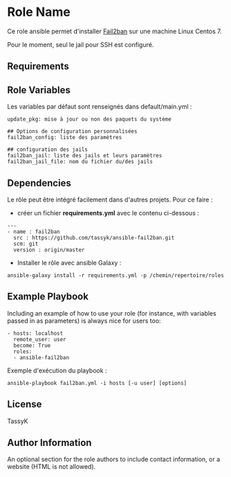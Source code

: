 Role Name
=========

Ce role ansible permet d'installer [Fail2ban](https://github.com/tassyk/security/blob/master/hardening_Fail2ban.md) sur une machine Linux Centos 7.

Pour le moment, seul le jail pour SSH est configuré.
 
Requirements
------------


Role Variables
--------------

Les variables par défaut sont renseignés dans default/main.yml :
```
update_pkg: mise à jour ou non des paquets du système

## Options de configuration personnalisées
fail2ban_config: liste des paramètres 

## configuration des jails
fail2ban_jail: liste des jails et leurs paramètres
fail2ban_jail_file: nom du fichier du/des jails
```
Dependencies
------------

Le rôle peut être intégré facilement dans d'autres projets. Pour ce faire :
- créer un fichier **requirements.yml** avec le contenu ci-dessous :
```
---
- name : fail2ban
  src : https://github.com/tassyk/ansible-fail2ban.git
  scm: git
  version : origin/master
```
- Installer le rôle avec ansible Galaxy :
```
ansible-galaxy install -r requirements.yml -p /chemin/repertoire/roles
```
Example Playbook
----------------

Including an example of how to use your role (for instance, with variables passed in as parameters) is always nice for users too:

    - hosts: localhost
      remote_user: user
      become: True
      roles:
      - ansible-fail2ban

Exemple d'exécution du playbook :
```
ansible-playbook fail2ban.yml -i hosts [-u user] [options]
```

License
-------

TassyK

Author Information
------------------

An optional section for the role authors to include contact information, or a website (HTML is not allowed).
